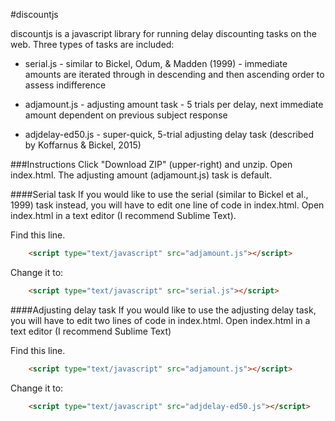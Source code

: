 #discountjs

discountjs is a javascript library for running delay discounting tasks on the web. Three types of tasks are included: 

* serial.js - similar to Bickel, Odum, & Madden (1999) - immediate amounts are iterated through in descending and then ascending order to assess indifference

* adjamount.js - adjusting amount task - 5 trials per delay, next immediate amount dependent on previous subject response 

* adjdelay-ed50.js - super-quick, 5-trial adjusting delay task (described by Koffarnus & Bickel, 2015)

###Instructions
Click "Download ZIP" (upper-right) and unzip. Open index.html. The adjusting amount (adjamount.js) task is default.

####Serial task
If you would like to use the serial (similar to Bickel et al., 1999) task instead, you will have to edit one line of code in index.html. Open index.html in a text editor (I recommend Sublime Text).

Find this line.
```html
	<script type="text/javascript" src="adjamount.js"></script>
```
Change it to:
```html
	<script type="text/javascript" src="serial.js"></script>
```
####Adjusting delay task
If you would like to use the adjusting delay task, you will have to edit two lines of code in index.html. Open index.html in a text editor (I recommend Sublime Text)

Find this line.
```html
	<script type="text/javascript" src="adjamount.js"></script>
```
Change it to:
```html
	<script type="text/javascript" src="adjdelay-ed50.js"></script>
```